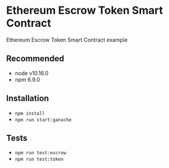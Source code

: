 Ethereum Escrow Token Smart Contract
==========

Ethereum Escrow Token Smart Contract example

## Recommended

- node v10.16.0
- npm 6.9.0

## Installation

* ```npm install```
* ```npm run start:ganache```

## Tests

* ```npm run test:escrow```
* ```npm run test:token```